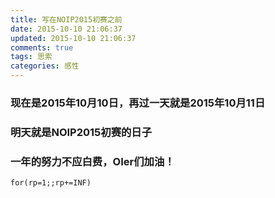 ```yaml
---
title: 写在NOIP2015初赛之前
date: 2015-10-10 21:06:37
updated: 2015-10-10 21:06:37
comments: true
tags: 思索
categories: 感性
---
```

### 现在是2015年10月10日，再过一天就是2015年10月11日

### 明天就是NOIP2015初赛的日子

### 一年的努力不应白费，OIer们加油！

```
for(rp=1;;rp+=INF)
```